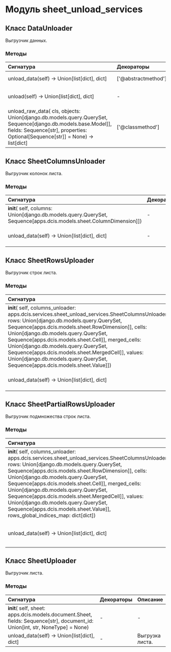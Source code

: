 # Модуль sheet_unload_services



## Класс DataUnloader

Выгрузчик данных.

### Методы

| Сигнатура                                                                                                                                                                                      | Декораторы          | Описание                        |
| :--------------------------------------------------------------------------------------------------------------------------------------------------------------------------------------------- | :------------------ | :------------------------------ |
| unload_data(self) -> Union[list[dict], dict]                                                                                                                                                   | ['@abstractmethod'] | Выгрузка данных.                |
| unload(self) -> Union[list[dict], dict]                                                                                                                                                        | -                   | Выгрузка данных с учетом кеша.  |
| unload_raw_data( cls, objects: Union[django.db.models.query.QuerySet, Sequence[django.db.models.base.Model]], fields: Sequence[str], properties: Optional[Sequence[str]] = None) -> list[dict] | ['@classmethod']    | Выгрузка необработанных данных. |

## Класс SheetColumnsUnloader

Выгрузчик колонок листа.

### Методы

| Сигнатура                                                                                                          | Декораторы | Описание                |
| :----------------------------------------------------------------------------------------------------------------- | :--------- | :---------------------- |
| __init__( self, columns: Union[django.db.models.query.QuerySet, Sequence[apps.dcis.models.sheet.ColumnDimension]]) | -          | -                       |
| unload_data(self) -> Union[list[dict], dict]                                                                       | -          | Выгрузка колонок листа. |

## Класс SheetRowsUploader

Выгрузчик строк листа.

### Методы

| Сигнатура                                                                                                                                                                                                                                                                                                                                                                                                                                                                      | Декораторы | Описание              |
| :----------------------------------------------------------------------------------------------------------------------------------------------------------------------------------------------------------------------------------------------------------------------------------------------------------------------------------------------------------------------------------------------------------------------------------------------------------------------------- | :--------- | :-------------------- |
| __init__( self, columns_unloader: apps.dcis.services.sheet_unload_services.SheetColumnsUnloader, rows: Union[django.db.models.query.QuerySet, Sequence[apps.dcis.models.sheet.RowDimension]], cells: Union[django.db.models.query.QuerySet, Sequence[apps.dcis.models.sheet.Cell]], merged_cells: Union[django.db.models.query.QuerySet, Sequence[apps.dcis.models.sheet.MergedCell]], values: Union[django.db.models.query.QuerySet, Sequence[apps.dcis.models.sheet.Value]]) | -          | -                     |
| unload_data(self) -> Union[list[dict], dict]                                                                                                                                                                                                                                                                                                                                                                                                                                   | -          | Выгрузка строк листа. |

## Класс SheetPartialRowsUploader

Выгрузчик подмножества строк листа.

### Методы

| Сигнатура                                                                                                                                                                                                                                                                                                                                                                                                                                                                                                           | Декораторы | Описание                        |
| :------------------------------------------------------------------------------------------------------------------------------------------------------------------------------------------------------------------------------------------------------------------------------------------------------------------------------------------------------------------------------------------------------------------------------------------------------------------------------------------------------------------ | :--------- | :------------------------------ |
| __init__( self, columns_unloader: apps.dcis.services.sheet_unload_services.SheetColumnsUnloader, rows: Union[django.db.models.query.QuerySet, Sequence[apps.dcis.models.sheet.RowDimension]], cells: Union[django.db.models.query.QuerySet, Sequence[apps.dcis.models.sheet.Cell]], merged_cells: Union[django.db.models.query.QuerySet, Sequence[apps.dcis.models.sheet.MergedCell]], values: Union[django.db.models.query.QuerySet, Sequence[apps.dcis.models.sheet.Value]], rows_global_indices_map: dict[dict]) | -          | -                               |
| unload_data(self) -> Union[list[dict], dict]                                                                                                                                                                                                                                                                                                                                                                                                                                                                        | -          | Частичная выгрузка строк листа. |

## Класс SheetUploader

Выгрузчик листа.

### Методы

| Сигнатура                                                                                                                     | Декораторы | Описание        |
| :---------------------------------------------------------------------------------------------------------------------------- | :--------- | :-------------- |
| __init__( self, sheet: apps.dcis.models.document.Sheet, fields: Sequence[str], document_id: Union[int, str, NoneType] = None) | -          | -               |
| unload_data(self) -> Union[list[dict], dict]                                                                                  | -          | Выгрузка листа. |